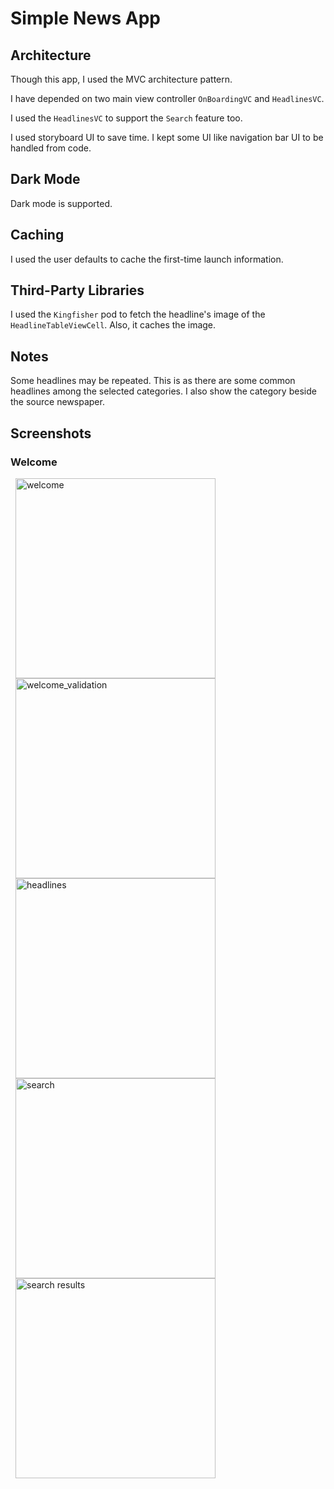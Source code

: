 # Simple News App

## Architecture

Though this app, I used the MVC architecture pattern.

I have depended on two main view controller `OnBoardingVC` and `HeadlinesVC`.

I used the `HeadlinesVC` to support the `Search` feature too.

I used storyboard UI to save time. I kept some UI like navigation bar UI to be handled from code.

## Dark Mode

Dark mode is supported.

## Caching

I used the user defaults to cache the first-time launch information.

## Third-Party Libraries

I used the `Kingfisher` pod to fetch the headline's image of the `HeadlineTableViewCell`. Also, it caches the image.  

## Notes 

Some headlines may be repeated. This is as there are some common headlines among the selected categories. I also show the category beside the source newspaper. 

## Screenshots

### Welcome 

<img alt="welcome" width="320" hspace="8" src="https://user-images.githubusercontent.com/36597057/102044503-97e06900-3ddf-11eb-940e-bf9db0340df5.png"><img alt="welcome_validation" width="320" hspace="8" src="https://user-images.githubusercontent.com/36597057/102044526-a3cc2b00-3ddf-11eb-9700-1b4f79f79a12.png">
<img alt="headlines" width="320" hspace="8" src="https://user-images.githubusercontent.com/36597057/102044518-9f077700-3ddf-11eb-9ddf-f9c1e5f8ba6c.png">
<img alt="search" width="320" hspace="8" src="https://user-images.githubusercontent.com/36597057/102044525-a3339480-3ddf-11eb-8df2-dcf950800cce.png">
<img alt="search results" width="320" hspace="8" src="https://user-images.githubusercontent.com/36597057/102044521-a038a400-3ddf-11eb-9e58-da54ee5466e2.png">
